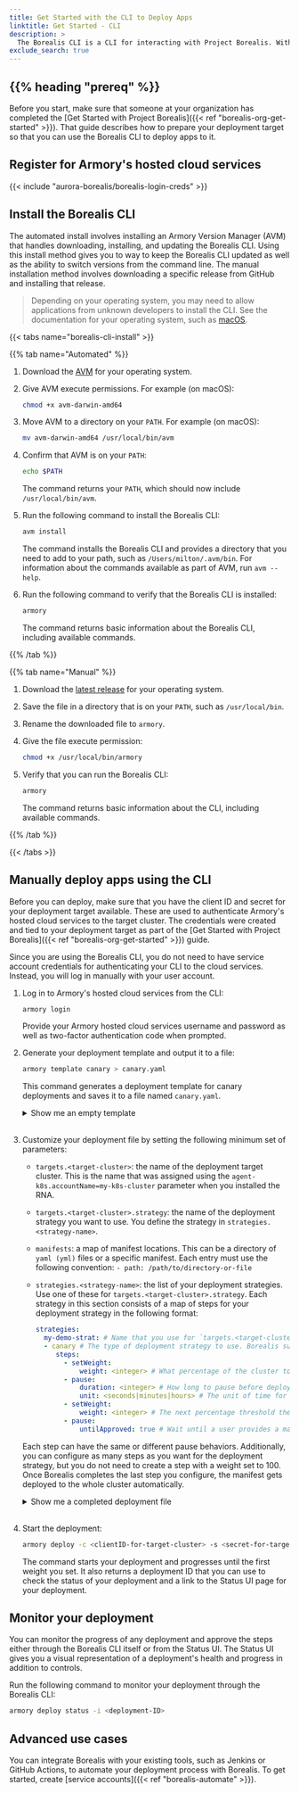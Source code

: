 ```yaml
---
title: Get Started with the CLI to Deploy Apps
linktitle: Get Started - CLI
description: >
  The Borealis CLI is a CLI for interacting with Project Borealis. With the CLI, you can integrate Borealis into your existing CI/CD tooling. Start by familiarizing yourself with the Borealis CLI and its workflow.
exclude_search: true
---
```


## {{% heading "prereq" %}}

Before you start, make sure that someone at your organization has completed the [Get Started with Project Borealis]({{< ref "borealis-org-get-started" >}}). That guide describes how to prepare your deployment target so that you can use the Borealis CLI to deploy apps to it.

## Register for Armory's hosted cloud services

{{< include "aurora-borealis/borealis-login-creds" >}}

## Install the Borealis CLI

The automated install involves installing an Armory Version Manager (AVM) that handles downloading, installing, and updating the Borealis CLI. Using this install method gives you  to way to keep the Borealis CLI updated as well as the ability to switch versions from the command line. The manual installation method involves downloading a specific release from GitHub and installing that release.

> Depending on your operating system, you may need to allow applications from unknown developers to install the CLI. See the documentation for your operating system, such as [macOS](https://support.apple.com/guide/mac-help/open-a-mac-app-from-an-unidentified-developer-mh40616/mac).

{{< tabs name="borealis-cli-install" >}}

{{% tab name="Automated" %}}

1. Download the [AVM](https://github.com/armory/avm/releases/) for your operating system. 
2. Give AVM execute permissions. For example (on macOS):
   
   ```bash
   chmod +x avm-darwin-amd64
   ```

3. Move AVM to a directory on your `PATH`. For example (on macOS):
   
   ```bash
   mv avm-darwin-amd64 /usr/local/bin/avm
   ```

5. Confirm that AVM is on your `PATH`:
   
   ```bash
   echo $PATH
   ```

   The command returns your `PATH`, which should now include `/usr/local/bin/avm`.

6. Run the following command to install the Borealis CLI:
   
   ```bash
   avm install
   ```

   The command installs the Borealis CLI and provides a directory that you need to add to your path, such as `/Users/milton/.avm/bin`. For information about the commands available as part of AVM, run `avm --help`.

7. Run the following command to verify that the Borealis CLI is installed:
   
   ```bash
   armory
   ```

   The command returns basic information about the  Borealis CLI, including available commands.

{{% /tab %}}

{{% tab name="Manual" %}}

1. Download the [latest release](https://github.com/armory/armory-cli/releases) for your operating system.
2. Save the file in a directory that is on your `PATH`, such as `/usr/local/bin`.
3. Rename the downloaded file to `armory`.
4. Give the file execute permission:

   ```bash
   chmod +x /usr/local/bin/armory
   ```

5. Verify that you can run the Borealis CLI:

   ```bash
   armory 
   ```

   The command returns basic information about the CLI, including available commands.

{{% /tab %}}

{{< /tabs >}}

## Manually deploy apps using the CLI

Before you can deploy, make sure that you have the client ID and secret for your deployment target available. These are used to authenticate Armory's hosted cloud services to the target cluster. The credentials were created and tied to your deployment target as part of the [Get Started with Project Borealis]({{< ref "borealis-org-get-started" >}}) guide.

Since you are using the Borealis CLI, you do not need to have  service account credentials for authenticating your CLI to the cloud services. Instead, you will log in manually with your user account.

1. Log in to Armory's hosted cloud services from the CLI:
   
   ```bash
   armory login
   ```

   Provide your Armory hosted cloud services username and password as well as two-factor authentication code when prompted.
2. Generate your deployment template and output it to a file:
   
   ```bash
   armory template canary > canary.yaml
   ```

   This command generates a deployment template for canary deployments and saves it to a file named `canary.yaml`.
   <details><summary>Show me an empty template</summary>
   
   ```yaml
   version: v1
   kind: kubernetes
   application: <appName>
   # Map of Deployment target
   targets:
     # Name of the deployment.
     <name>:
       # The account name that a deployment target cluster got assigned when you installed the Remote Network Agent (RNA) on it.
       account: <accountName>
       # Optionally, override the namespaces that are in the manifests
       namespace:
       # This is the key that references a strategy you define under the strategies section of the file.
       strategy: <strategyName>
   # The list of manifests sources
   manifests:
     # A directory containing multiple manifests. Instructs Borealis to read all yaml|yml files in the directory and deploy all manifests to the target defined in    `targets`.
     - path: /path/to/manifest/directory
     # This specifies a specific manifest file
     - path: /path/to/specific/manifest.yaml
   # The map of strategies that you can use to deploy your app.
   strategies:
     # The name for a strategy, which you use for the `strategy` key to select one to use.
     <strategyName>:
       # The deployment strategy type. As part of the early access program, Borealis supports `canary`.
       canary:
         # List of canary steps
         steps:
           # The map key is the step type. First configure `setWeight` for the weight (how much of the cluster the app should deploy to for a step).
           - setWeight:
               weight: <integer> # Deploy the app to <integer> percent of the cluster as part of the first step. `setWeight` is followed by a `pause`.
           - pause: # `pause` can be set to a be a specific amount of time or to a manual judgment.
               duration: <integer> # How long to wait before proceeding to the next step.
               unit: seconds # Unit for duration. Can be seconds, minutes, or hours.
           - setWeight:
               weight: <integer> # Deploy the app to <integer> percent of the cluster as part of the second step
           - pause:
               untilApproved: true # Pause the deployment until a manual approval is given. You can approve the step through the CLI or Status UI.
   ```


   </details><br>

3. Customize your deployment file by setting the following minimum set of parameters:

   - `targets.<target-cluster>`: the name of the deployment target cluster. This is the name that was assigned using the `agent-k8s.accountName=my-k8s-cluster` parameter when you installed the RNA.
   - `targets.<target-cluster>.strategy`: the name of the deployment strategy you want to use. You define the strategy in `strategies.<strategy-name>`.
   - `manifests`: a map of manifest locations. This can be a directory of `yaml (yml)` files or a specific manifest. Each entry must use the following convention:  `- path: /path/to/directory-or-file`
   - `strategies.<strategy-name>`: the list of your deployment strategies. Use one of these for `targets.<target-cluster>.strategy`. Each strategy in this section consists of a map of steps for your deployment strategy in the following format:

     ```yaml
     strategies:
       my-demo-strat: # Name that you use for `targets.<target-cluster>.strategy
       - canary # The type of deployment strategy to use. Borealis supports `canary`.
          steps:
            - setWeight: 
                weight: <integer> # What percentage of the cluster to roll out the manifest to before pausing.
            - pause:
                duration: <integer> # How long to pause before deploying the manifest to the next threshold.
                unit: <seconds|minutes|hours> # The unit of time for the duration.
            - setWeight:
                weight: <integer> # The next percentage threshold the manifest should get deployed to before pausing.
            - pause:
                untilApproved: true # Wait until a user provides a manual approval before deploying the manifest
     ```

   Each step can have the same or different pause behaviors. Additionally, you can configure as many steps  as you want for the deployment strategy, but you do not need to create a step with a weight set to 100. Once Borealis completes the last step you configure, the manifest gets deployed to the whole cluster automatically.

   <details><summary>Show me a completed deployment file</summary>

   ```yaml
   version: v1
   kind: kubernetes
   application: ivan-nginx
   # Map of deployment target
   targets:
     # Name of the deployment.
     dev-west:
       # The account name that a deployment target cluster got assigned when you installed the Remote Network Agent (RNA) on it.
       account: cdf-dev
       # Optionally, override the namespaces that are in the manifests
       namespace: cdf-dev-agent
       # This is the key that references a strategy you define under the strategies section of the file.
       strategy: canary-wait-til-approved
   # The list of manifests sources
   manifests:
     # A directory containing multiple manifests. Instructs Borealis to read all yaml|yml files in the directory and deploy all manifests to the target defined in    `targets`.
     - path: /deployments/manifests/configmaps
     # A specific manifest file that gets deployed to the target defined in `targets`.
     - path: /deployments/manifests/deployment.yaml
   # The map of strategies that you can use to deploy your app.
   strategies:
     # The name for a strategy, which you use for the `strategy` key to select one to use.
     canary-wait-til-approved:
       # The deployment strategy type. As part of the early access program, Borealis supports `canary`.
       canary:
         # List of canary steps
         steps:
         # The map key is the step type. First configure `setWeight` for the weight (how much of the cluster the app should deploy to for a step).
         - setWeight:
           - setWeight:
               weight: 33 # Deploy the app to 33% of the cluster.
           - pause: 
               duration: 60 # Wait 60 seconds before starting the next step.
               unit: seconds
           - setWeight:
               weight: 66 # Deploy the app to 66% of the cluster.
           - pause:
               untilApproved: true # Wait until approval is given through the Borealis CLI or Status UI.
   ```

    </details><br>

4. Start the deployment:
   
   ```bash
   armory deploy -c <clientID-for-target-cluster> -s <secret-for-target-cluster>  -f canary.yaml
   ```

   The command starts your deployment and progresses until the first weight you set. It also returns a deployment ID that you can use to check the status of your deployment and a link to the Status UI page for your deployment.

## Monitor your deployment

You can monitor the progress of any deployment and approve the steps either through the Borealis CLI itself or from the Status UI. The Status UI gives you a visual representation of a deployment's health and progress in addition to controls.

Run the following command to monitor your deployment through the Borealis CLI:

```bash
armory deploy status -i <deployment-ID>
```

<!-- In addition to monitoring the deployment in the CLI, you can view the status and approve the deployment in the [Status UI]({{< ref "borealis-status-ui" >}}). -->

## Advanced use cases

You can integrate Borealis with your existing tools, such as Jenkins or GitHub Actions, to automate your deployment process with Borealis. To get started, create [service accounts]({{< ref "borealis-automate" >}}).